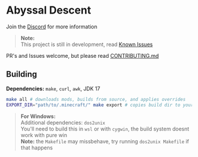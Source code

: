 # Abyssal Descent
Join the [Discord](https://discord.gg/S43xbbHAe2) for more information  

> **Note:**  
> This project is still in development, read [Known Issues](KNOWN_ISSUES.md)

PR's and Issues welcome, but please read [CONTRIBUTING.md](CONTRIBUTING.md)

## Building
**Dependencies:** `make`, `curl`, `awk`, JDK 17
```bash
make all # downloads mods, builds from source, and applies overrides
EXPORT_DIR="path/to/.minecraft/" make export # copies build dir to your instance
```

> **For Windows:**  
> Additional dependencies: `dos2unix`  
> You'll need to build this in `wsl` or with `cygwin`, the build system doesnt work with pure win  
> **Note:** the `Makefile` may missbehave, try running `dos2unix Makefile` if that happens
